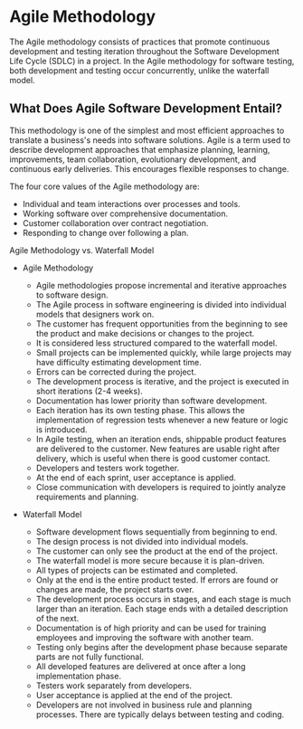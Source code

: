 # Agile Methodology

The Agile methodology consists of practices that promote continuous development and testing iteration throughout the Software Development Life Cycle (SDLC) in a project. In the Agile methodology for software testing, both development and testing occur concurrently, unlike the waterfall model.

## What Does Agile Software Development Entail?

This methodology is one of the simplest and most efficient approaches to translate a business's needs into software solutions. Agile is a term used to describe development approaches that emphasize planning, learning, improvements, team collaboration, evolutionary development, and continuous early deliveries. This encourages flexible responses to change.

The four core values of the Agile methodology are:

- Individual and team interactions over processes and tools.
- Working software over comprehensive documentation.
- Customer collaboration over contract negotiation.
- Responding to change over following a plan.

Agile Methodology vs. Waterfall Model

- Agile Methodology
  - Agile methodologies propose incremental and iterative approaches to software design.
  - The Agile process in software engineering is divided into individual models that designers work on.
  - The customer has frequent opportunities from the beginning to see the product and make decisions or changes to the project.
  - It is considered less structured compared to the waterfall model.
  - Small projects can be implemented quickly, while large projects may have difficulty estimating development time.
  - Errors can be corrected during the project.
  - The development process is iterative, and the project is executed in short iterations (2-4 weeks).
  - Documentation has lower priority than software development.
  - Each iteration has its own testing phase. This allows the implementation of regression tests whenever a new feature or logic is introduced.
  - In Agile testing, when an iteration ends, shippable product features are delivered to the customer. New features are usable right after delivery, which is useful when there is good customer contact.
  - Developers and testers work together.
  - At the end of each sprint, user acceptance is applied.
  - Close communication with developers is required to jointly analyze requirements and planning.

- Waterfall Model
  - Software development flows sequentially from beginning to end.
  - The design process is not divided into individual models.
  - The customer can only see the product at the end of the project.
  - The waterfall model is more secure because it is plan-driven.
  - All types of projects can be estimated and completed.
  - Only at the end is the entire product tested. If errors are found or changes are made, the project starts over.
  - The development process occurs in stages, and each stage is much larger than an iteration. Each stage ends with a detailed description of the next.
  - Documentation is of high priority and can be used for training employees and improving the software with another team.
  - Testing only begins after the development phase because separate parts are not fully functional.
  - All developed features are delivered at once after a long implementation phase.
  - Testers work separately from developers.
  - User acceptance is applied at the end of the project.
  - Developers are not involved in business rule and planning processes. There are typically delays between testing and coding.
